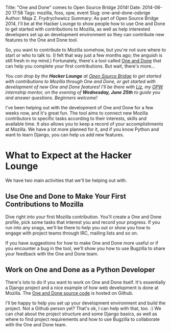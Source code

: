 Title: "One and Done" comes to Open Source Bridge 2014!
Date: 2014-06-20 17:58
Tags: mozilla, foss, opw, event
Slug: one-and-done-osbrige
Author: Maja Z. Frydrychowicz
Summary: As part of Open Source Bridge 2014, I'll be at the Hacker Lounge to show people how to use One and Done to get started with contributions to Mozilla, as well as help interested developers set up an development environment so they can contribute new features to the One and Done tool.

So, you want to contribute to Mozilla somehow, but you're not sure where to start or who to talk to. (I felt that way just a few months ago; the anguish is still fresh in my mind.) Fortunately, there's a tool called [One and Done](https://oneanddone.mozilla.org) that can help you complete your first contributions. But wait, there's more...

_You can drop by the __Hacker Lounge__ at [Open Source Bridge](http://www.opensourcebridge.org) to get started with contributions to Mozilla through One and Done, or get started with development of new One and Done features! I'll be there with [Liz](https://twitter.com/lizhenry), my [OPW](https://gnome.org/opw/) internship mentor, on the evening of __Wednesday, June 25th__ to guide you and answer questions. Beginners welcome!_

I've been helping out with the development of One and Done for a few weeks now, and it's great fun. The tool aims to connect new Mozilla contributors to specific tasks according to their interests, skills and available time. It also allows you to keep a record of your accomplishments at Mozilla. We have a lot more planned for it, and if you know Python and want to learn Django, you can help us add new features.

# What to Expect at the Hacker Lounge
We have two main activities that we'll be helping out with. 

## Use One and Done to Make Your First Contributions to Mozilla
Dive right into your first Mozilla contribution. You'll create a One and Done profile, pick some tasks that interest you and record your progress. If you run into any snags, we'll be there to help you out or show you how to engage with project teams through IRC, mailing lists and so on. 

If you have suggestions for how to make One and Done more useful or if you encounter a bug in the tool, we'll show you how to use Bugzilla to share your feedback with the One and Done team.

## Work on One and Done as a Python Developer
There's lots to do if you want to work on One and Done itself. It's essentially a Django project and a nice example of how web development is done at Mozilla. The [One and Done source code](https://github.com/mozilla/oneanddone) is hosted on Github.

I'll be happy to help you set up your development environment and build the project. Not a Github person yet? That's ok, I can help with that, too. :) We can chat about the project structure and some Django basics, as well as where to find project requirements and how to use Bugzilla to collaborate with the One and Done team.




